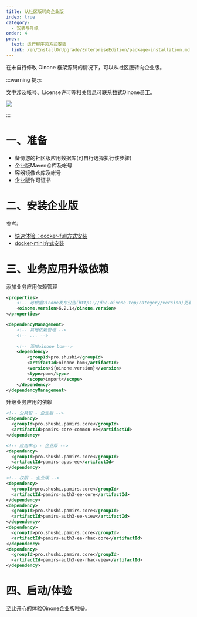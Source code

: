 ```yaml
---
title: 从社区版转向企业版
index: true
category:
  - 安装与升级
order: 4
prev:
  text: 运行程序包方式安装
  link: /en/InstallOrUpgrade/EnterpriseEdition/package-installation.md
---
```

在未自行修改 Oinone 框架源码的情况下，可以从社区版转向企业版。

:::warning 提示

文中涉及帐号、License许可等相关信息可联系数式Oinone员工。

![](https://oinone-jar.oss-cn-zhangjiakou.aliyuncs.com/welcome-document/Installation-and-Upgrade/from-community-to-enterprise/1749644175194-053883e1-63e3-40ed-9f9f-9b9541ec832f.png)

:::

# 一、准备

+ 备份您的社区版应用数据库(可自行选择执行该步骤)
+ 企业版Maven仓库及帐号
+ 容器镜像仓库及帐号
+ 企业版许可证书

# 二、安装企业版

参考:

+  [快速体验：docker-full方式安装](/en/InstallOrUpgrade/EnterpriseEdition/docker-full-installation.md)
+  [docker-mini方式安装](/en/InstallOrUpgrade/EnterpriseEdition/docker-mini-installation.md)

# 三、业务应用升级依赖

添加业务应用依赖管理

```xml
<properties>
    <!-- 可根据Oinone发布公告(https://doc.oinone.top/category/version)更新版本 -->
    <oinone.version>6.2.1</oinone.version>
</properties>

<dependencyManagement>
    <!-- 其他依赖管理 -->
    <!-- ... -->
  
    <!-- 添加oinone bom-->
    <dependency>
        <groupId>pro.shushi</groupId>
        <artifactId>oinone-bom</artifactId>
        <version>${oinone.version}</version>
        <type>pom</type>
        <scope>import</scope>
    </dependency>
</dependencyManagement>
```

升级业务应用的依赖

```xml
<!-- 公共包 - 企业版 -->
<dependency>
  <groupId>pro.shushi.pamirs.core</groupId>
  <artifactId>pamirs-core-common-ee</artifactId>
</dependency>

<!-- 应用中心 - 企业版 -->
<dependency>
  <groupId>pro.shushi.pamirs.core</groupId>
  <artifactId>pamirs-apps-ee</artifactId>
</dependency>

<!-- 权限 - 企业版 -->
<dependency>
  <groupId>pro.shushi.pamirs.core</groupId>
  <artifactId>pamirs-auth3-ee-core</artifactId>
</dependency>
<dependency>
  <groupId>pro.shushi.pamirs.core</groupId>
  <artifactId>pamirs-auth3-ee-view</artifactId>
</dependency>
<dependency>
  <groupId>pro.shushi.pamirs.core</groupId>
  <artifactId>pamirs-auth3-ee-rbac-core</artifactId>
</dependency>
<dependency>
  <groupId>pro.shushi.pamirs.core</groupId>
  <artifactId>pamirs-auth3-ee-rbac-view</artifactId>
</dependency>
```



# 四、启动/体验

至此开心的体验Oinone企业版啦😀。





